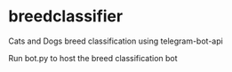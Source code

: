 # breedclassifier
Cats and Dogs breed classification using telegram-bot-api

Run bot.py to host the breed classification bot
